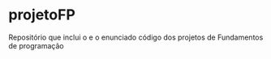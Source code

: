 # projetoFP

Repositório que inclui o e o enunciado código dos projetos de Fundamentos de programação
